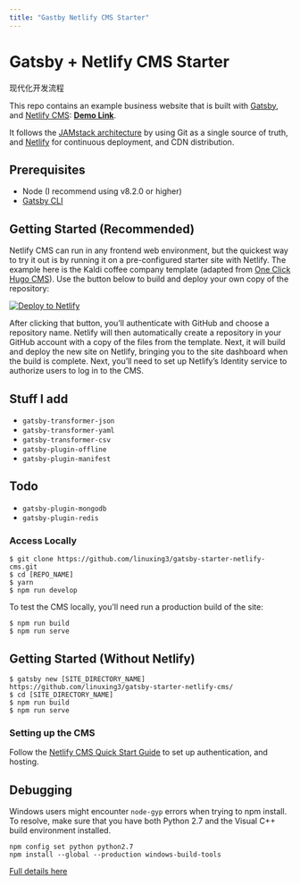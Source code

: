 ```yaml
---
title: "Gastby Netlify CMS Starter"
---
```

# Gatsby + Netlify CMS Starter

现代化开发流程

This repo contains an example business website that is built with
[Gatsby](https://www.gatsbyjs.org/), and [Netlify
CMS](https://www.netlifycms.org): **[Demo
Link](https://gatsby-netlify-cms.netlify.com/)**.

It follows the [JAMstack architecture](https://jamstack.org) by using Git as a
single source of truth, and [Netlify](https://www.netlify.com) for continuous
deployment, and CDN distribution.

## Prerequisites

- Node (I recommend using v8.2.0 or higher)
- [Gatsby CLI](https://www.gatsbyjs.org/docs/)

## Getting Started (Recommended)

Netlify CMS can run in any frontend web environment, but the quickest way to try
it out is by running it on a pre-configured starter site with Netlify. The
example here is the Kaldi coffee company template (adapted from [One Click Hugo
CMS](https://github.com/netlify-templates/one-click-hugo-cms)). Use the button
below to build and deploy your own copy of the repository:

<a href="https://app.netlify.com/start/deploy?repository=https://github.com/AustinGreen/gatsby-starter-netlify-cms&amp;stack=cms"><img src="https://www.netlify.com/img/deploy/button.svg" alt="Deploy to Netlify"></a>

After clicking that button, you’ll authenticate with GitHub and choose a
repository name. Netlify will then automatically create a repository in your
GitHub account with a copy of the files from the template. Next, it will build
and deploy the new site on Netlify, bringing you to the site dashboard when the
build is complete. Next, you’ll need to set up Netlify’s Identity service to
authorize users to log in to the CMS.

## Stuff I add

- `gatsby-transformer-json`
- `gatsby-transformer-yaml`
- `gatsby-transformer-csv`
- `gatsby-plugin-offline`
- `gatsby-plugin-manifest`

## Todo

- `gatsby-plugin-mongodb`
- `gatsby-plugin-redis`

### Access Locally
```
$ git clone https://github.com/linuxing3/gatsby-starter-netlify-cms.git
$ cd [REPO_NAME]
$ yarn
$ npm run develop
```
To test the CMS locally, you'll need run a production build of the site:
```
$ npm run build
$ npm run serve
```

## Getting Started (Without Netlify)
```
$ gatsby new [SITE_DIRECTORY_NAME] https://github.com/linuxing3/gatsby-starter-netlify-cms/
$ cd [SITE_DIRECTORY_NAME]
$ npm run build
$ npm run serve
```

### Setting up the CMS
Follow the [Netlify CMS Quick Start
Guide](https://www.netlifycms.org/docs/quick-start/#authentication) to set up
authentication, and hosting.

## Debugging
Windows users might encounter ```node-gyp``` errors when trying to npm install.
To resolve, make sure that you have both Python 2.7 and the Visual C++ build environment installed.
```
npm config set python python2.7
npm install --global --production windows-build-tools
```

[Full details here](https://www.npmjs.com/package/node-gyp 'NPM node-gyp page')

